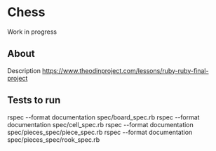 # Chess

Work in progress

## About

Description
https://www.theodinproject.com/lessons/ruby-ruby-final-project

## Tests to run

rspec --format documentation spec/board_spec.rb
rspec --format documentation spec/cell_spec.rb
rspec --format documentation spec/pieces_spec/piece_spec.rb
rspec --format documentation spec/pieces_spec/rook_spec.rb
